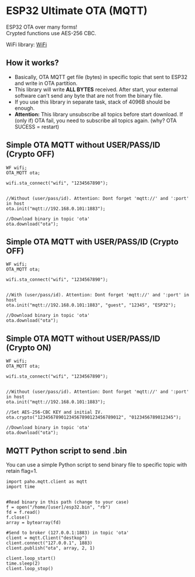 # ESP32 Ultimate OTA (MQTT)
ESP32 OTA over many forms!\
Crypted functions use AES-256 CBC.

WiFi library: [WiFi](https://github.com/urbanze/esp32-wifi)


## How it works?
* Basically, OTA MQTT get file (bytes) in specific topic that sent to ESP32 and write in OTA partition.
* This library will write **ALL BYTES** received. After start, your external software can't send any byte that are not from the binary file.
* If you use this library in separate task, stack of 4096B should be enough.
* **Attention:** This library unsubscribe all topics before start download. If (only if) OTA fail, you need to subscribe all topics again. (why? OTA SUCESS = restart)


## Simple OTA MQTT without USER/PASS/ID (Crypto OFF)
```
WF wifi;
OTA_MQTT ota;

wifi.sta_connect("wifi", "1234567890");


//Without (user/pass/id). Attention: Dont forget 'mqtt://' and ':port' in host
ota.init("mqtt://192.168.0.101:1883");

//Download binary in topic 'ota'
ota.download("ota");
```

## Simple OTA MQTT with USER/PASS/ID (Crypto OFF)
```
WF wifi;
OTA_MQTT ota;

wifi.sta_connect("wifi", "1234567890");


//With (user/pass/id). Attention: Dont forget 'mqtt://' and ':port' in host
ota.init("mqtt://192.168.0.101:1883", "guest", "12345", "ESP32");

//Download binary in topic 'ota'
ota.download("ota");
```

## Simple OTA MQTT without USER/PASS/ID (Crypto ON)
```
WF wifi;
OTA_MQTT ota;

wifi.sta_connect("wifi", "1234567890");


//Without (user/pass/id). Attention: Dont forget 'mqtt://' and ':port' in host
ota.init("mqtt://192.168.0.101:1883");

//Set AES-256-CBC KEY and initial IV.
ota.crypto("12345678901234567890123456789012", "0123456789012345");

//Download binary in topic 'ota'
ota.download("ota");
```

## MQTT Python script to send .bin
You can use a simple Python script to send binary file to specific topic with retain flag=1.
```
import paho.mqtt.client as mqtt
import time


#Read binary in this path (change to your case)
f = open("/home/[user]/esp32.bin", "rb")
fd = f.read()
f.close()
array = bytearray(fd)

#Send to broker (127.0.0.1:1883) in topic 'ota'
client = mqtt.Client("destkop")
client.connect("127.0.0.1", 1883)
client.publish("ota", array, 2, 1)

client.loop_start()
time.sleep(2)
client.loop_stop()
```
